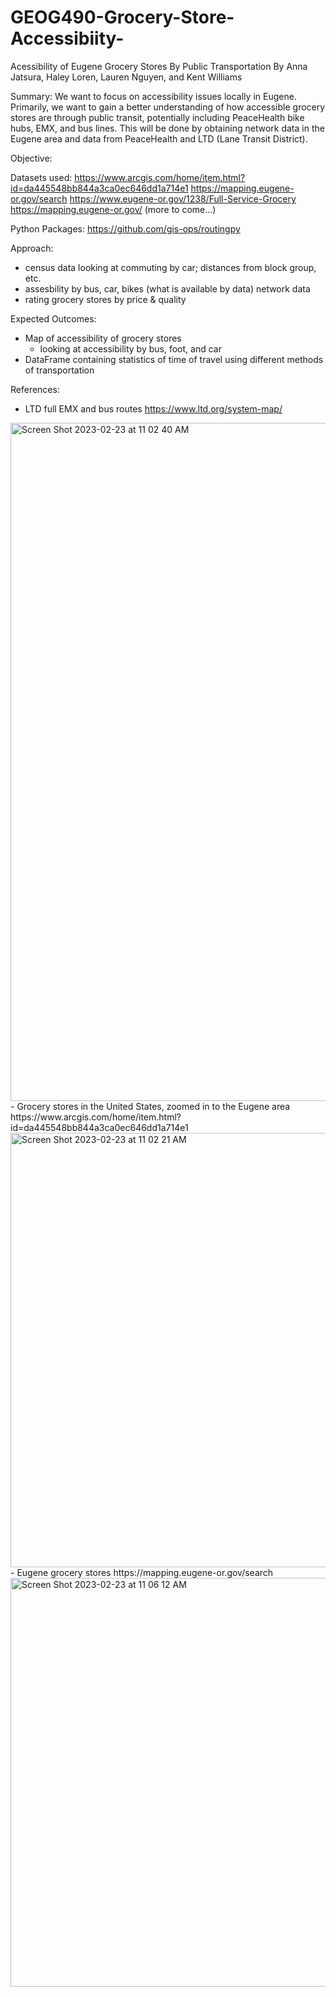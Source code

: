 # GEOG490-Grocery-Store-Accessibiity-
Acessibility of Eugene Grocery Stores By Public Transportation
By Anna Jatsura, Haley Loren, Lauren Nguyen, and Kent Williams


Summary: We want to focus on accessibility issues locally in Eugene. Primarily, we want to gain a better understanding of how accessible grocery stores are through public transit, potentially including PeaceHealth bike hubs, EMX, and bus lines. This will be done by obtaining network data in the Eugene area and data from PeaceHealth and LTD (Lane Transit District).

Objective: 


Datasets used:
https://www.arcgis.com/home/item.html?id=da445548bb844a3ca0ec646dd1a714e1
https://mapping.eugene-or.gov/search
https://www.eugene-or.gov/1238/Full-Service-Grocery
https://mapping.eugene-or.gov/
(more to come...)

Python Packages:
https://github.com/gis-ops/routingpy 
 
Approach: 
- census data looking at commuting by car; distances from block group, etc. 
- assesbility by bus, car, bikes (what is available by data) network data
- rating grocery stores by price & quality 

Expected Outcomes:
- Map of accessibility of grocery stores
    - looking at accessibility by bus, foot, and car 
- DataFrame containing statistics of time of travel using different methods of transportation 

References:
- LTD full EMX and bus routes
https://www.ltd.org/system-map/
<img width="1085" alt="Screen Shot 2023-02-23 at 11 02 40 AM" src="https://user-images.githubusercontent.com/122566241/221005248-99e323e1-8fc4-46b3-b805-a7f0ec29a83f.png"> 
- Grocery stores in the United States, zoomed in to the Eugene area 
https://www.arcgis.com/home/item.html?id=da445548bb844a3ca0ec646dd1a714e1 
<img width="695" alt="Screen Shot 2023-02-23 at 11 02 21 AM" src="https://user-images.githubusercontent.com/122566241/221005317-fe4aff71-bcbf-4dde-be0c-39c6ba470dc4.png">
- Eugene grocery stores
https://mapping.eugene-or.gov/search
<img width="654" alt="Screen Shot 2023-02-23 at 11 06 12 AM" src="https://user-images.githubusercontent.com/122566241/221005841-a6ea9b0f-f47c-493a-bb40-be77d6a59c4c.png">



